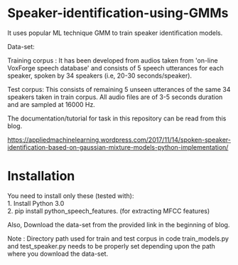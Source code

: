 # Speaker-identification-using-GMMs

It uses popular ML technique GMM to train speaker identification models.

Data-set:

Training corpus : It has been developed from audios taken from 'on-line VoxForge speech database' and consists of 5 speech       utterances for each speaker, spoken by 34 speakers (i.e, 20-30 seconds/speaker).

Test corpus: This consists of remaining 5 unseen utterances of the same 34 speakers taken in train corpus. All audio files are of 3-5 seconds duration and are sampled at 16000 Hz.

The documentation/tutorial for task in this repository can be read from this blog.

https://appliedmachinelearning.wordpress.com/2017/11/14/spoken-speaker-identification-based-on-gaussian-mixture-models-python-implementation/



# Installation

You need to install only these (tested with):  
    1. Install Python 3.0  
    2. pip install python_speech_features. (for extracting MFCC features)

Also, Download the data-set from the provided link in the beginning of blog.

Note : Directory path used for train and test corpus in code train_models.py and test_speaker.py needs to be properly set depending upon the path where you download the data-set.
